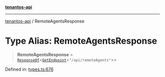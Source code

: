 [**tenantos-api**](../README.md)

***

[tenantos-api](../globals.md) / RemoteAgentsResponse

# Type Alias: RemoteAgentsResponse

> **RemoteAgentsResponse** = [`ResponseOf`](ResponseOf.md)\<[`GetEndpoint`](GetEndpoint.md)\<`"/api/remoteAgents"`\>\>

Defined in: [types.ts:676](https://github.com/shadmanZero/tenantos-api/blob/fe61944d7cb3ee6cc3061a8309e45287291cb501/src/types.ts#L676)
